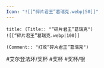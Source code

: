 ```yaml
---
Icon: "![[“碎片君王”葛瑞克.webp|50]]"
---
```

```ad-common-silver-trophy
title: (Title:: "“碎片君王”葛瑞克")
![[“碎片君王”葛瑞克.webp|100]]

(Comment:: "打败“碎片君王”葛瑞克")
```

#艾尔登法环/奖杯 #奖杯 #奖杯/银